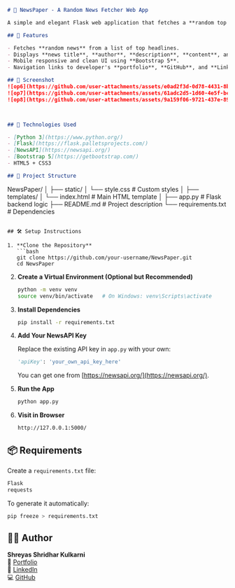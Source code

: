 ```markdown
# 📰 NewsPaper - A Random News Fetcher Web App

A simple and elegant Flask web application that fetches a **random top headline** from the [NewsAPI](https://newsapi.org/) and displays it in a beautifully designed Bootstrap interface.

## 🚀 Features

- Fetches **random news** from a list of top headlines.
- Displays **news title**, **author**, **description**, **content**, and **image**.
- Mobile responsive and clean UI using **Bootstrap 5**.
- Navigation links to developer's **portfolio**, **GitHub**, and **LinkedIn**.

## 📸 Screenshot
![op6](https://github.com/user-attachments/assets/e0ad2f3d-0d78-4431-8bdc-764fdc8e89ee)
![op7](https://github.com/user-attachments/assets/61adc2d5-1d60-4e5f-bcb6-a64956c876bf)
![op8](https://github.com/user-attachments/assets/9a159f06-9721-437e-89ec-8fa0a81c21fe)



## 🔧 Technologies Used

- [Python 3](https://www.python.org/)
- [Flask](https://flask.palletsprojects.com/)
- [NewsAPI](https://newsapi.org/)
- [Bootstrap 5](https://getbootstrap.com/)
- HTML5 + CSS3

## 📁 Project Structure

```
NewsPaper/
│
├── static/
│   └── style.css           # Custom styles
│
├── templates/
│   └── index.html          # Main HTML template
│
├── app.py                  # Flask backend logic
├── README.md               # Project description
└── requirements.txt        # Dependencies
```

## 🛠️ Setup Instructions

1. **Clone the Repository**
   ```bash
   git clone https://github.com/your-username/NewsPaper.git
   cd NewsPaper
   ```

2. **Create a Virtual Environment (Optional but Recommended)**
   ```bash
   python -m venv venv
   source venv/bin/activate   # On Windows: venv\Scripts\activate
   ```

3. **Install Dependencies**
   ```bash
   pip install -r requirements.txt
   ```

4. **Add Your NewsAPI Key**

   Replace the existing API key in `app.py` with your own:
   ```python
   'apiKey': 'your_own_api_key_here'
   ```

   You can get one from [https://newsapi.org/](https://newsapi.org/).

5. **Run the App**
   ```bash
   python app.py
   ```

6. **Visit in Browser**
   ```
   http://127.0.0.1:5000/
   ```

## 📦 Requirements

Create a `requirements.txt` file:
```txt
Flask
requests
```

To generate it automatically:
```bash
pip freeze > requirements.txt
```

## 🙋‍♂️ Author

**Shreyas Shridhar Kulkarni**  
🔗 [Portfolio](https://shreyasshridharkulkarni.netlify.app/)  
💼 [LinkedIn](https://linkedin.com/in/shreyas-shridhar-kulkarni-946a0225a)  
💻 [GitHub](https://github.com/Shreyu-07)
